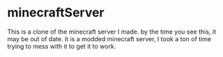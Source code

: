 # minecraftServer
This is a clone of the minecraft server I made. by the time you see this, it may be out of date. it is a modded minecraft server, I took a ton of time trying to mess with it to get it to work.

